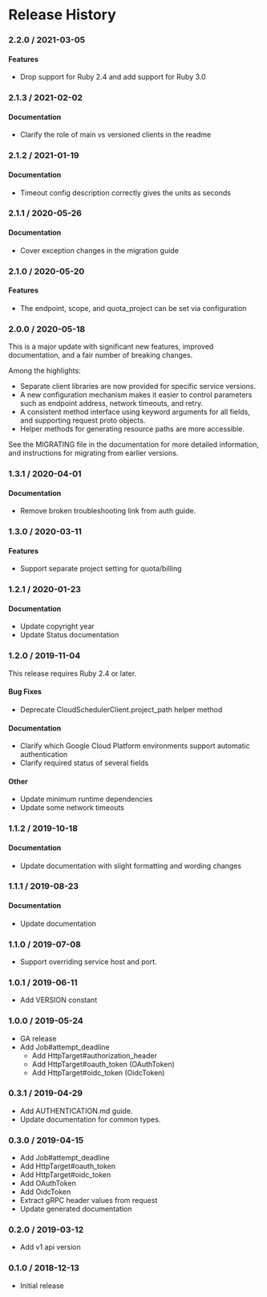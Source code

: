 # Release History

### 2.2.0 / 2021-03-05

#### Features

* Drop support for Ruby 2.4 and add support for Ruby 3.0

### 2.1.3 / 2021-02-02

#### Documentation

* Clarify the role of main vs versioned clients in the readme

### 2.1.2 / 2021-01-19

#### Documentation

* Timeout config description correctly gives the units as seconds

### 2.1.1 / 2020-05-26

#### Documentation

* Cover exception changes in the migration guide

### 2.1.0 / 2020-05-20

#### Features

* The endpoint, scope, and quota_project can be set via configuration

### 2.0.0 / 2020-05-18

This is a major update with significant new features, improved documentation, and a fair number of breaking changes.

Among the highlights:

* Separate client libraries are now provided for specific service versions.
* A new configuration mechanism makes it easier to control parameters such as endpoint address, network timeouts, and retry.
* A consistent method interface using keyword arguments for all fields, and supporting request proto objects.
* Helper methods for generating resource paths are more accessible.

See the MIGRATING file in the documentation for more detailed information, and instructions for migrating from earlier versions.

### 1.3.1 / 2020-04-01

#### Documentation

* Remove broken troubleshooting link from auth guide.

### 1.3.0 / 2020-03-11

#### Features

* Support separate project setting for quota/billing

### 1.2.1 / 2020-01-23

#### Documentation

* Update copyright year
* Update Status documentation

### 1.2.0 / 2019-11-04

This release requires Ruby 2.4 or later.

#### Bug Fixes

* Deprecate CloudSchedulerClient.project_path helper method

#### Documentation

* Clarify which Google Cloud Platform environments support automatic authentication
* Clarify required status of several fields

#### Other

* Update minimum runtime dependencies
* Update some network timeouts

### 1.1.2 / 2019-10-18

#### Documentation

* Update documentation with slight formatting and wording changes

### 1.1.1 / 2019-08-23

#### Documentation

* Update documentation

### 1.1.0 / 2019-07-08

* Support overriding service host and port.

### 1.0.1 / 2019-06-11

* Add VERSION constant

### 1.0.0 / 2019-05-24

* GA release
* Add Job#attempt_deadline
  * Add HttpTarget#authorization_header
  * Add HttpTarget#oauth_token (OAuthToken)
  * Add HttpTarget#oidc_token (OidcToken)

### 0.3.1 / 2019-04-29

* Add AUTHENTICATION.md guide.
* Update documentation for common types.

### 0.3.0 / 2019-04-15

* Add Job#attempt_deadline
* Add HttpTarget#oauth_token
* Add HttpTarget#oidc_token
* Add OAuthToken
* Add OidcToken
* Extract gRPC header values from request
* Update generated documentation

### 0.2.0 / 2019-03-12

* Add v1 api version

### 0.1.0 / 2018-12-13

* Initial release
